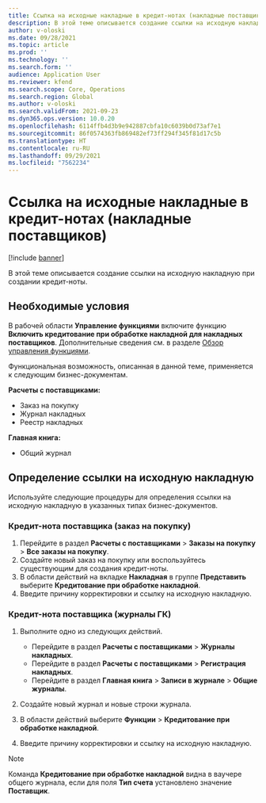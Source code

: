 ```yaml
---
title: Ссылка на исходные накладные в кредит-нотах (накладные поставщиков)
description: В этой теме описывается создание ссылки на исходную накладную при создании кредит-ноты.
author: v-oloski
ms.date: 09/28/2021
ms.topic: article
ms.prod: ''
ms.technology: ''
ms.search.form: ''
audience: Application User
ms.reviewer: kfend
ms.search.scope: Core, Operations
ms.search.region: Global
ms.author: v-oloski
ms.search.validFrom: 2021-09-23
ms.dyn365.ops.version: 10.0.20
ms.openlocfilehash: 6114ffb4d3b9e942887cbfa10c6039b0d73af7e1
ms.sourcegitcommit: 86f0574363fb869482ef73ff294f345f81d17c5b
ms.translationtype: HT
ms.contentlocale: ru-RU
ms.lasthandoff: 09/29/2021
ms.locfileid: "7562234"
---
```

# <a name="reference-original-invoices-in-credit-notes-vendor-invoices"></a>Ссылка на исходные накладные в кредит-нотах (накладные поставщиков)

[!include [banner](../includes/banner.md)]

В этой теме описывается создание ссылки на исходную накладную при создании кредит-ноты.

## <a name="prerequisites"></a>Необходимые условия

В рабочей области **Управление функциями** включите функцию **Включить кредитование при обработке накладной для накладных поставщиков**. Дополнительные сведения см. в разделе [Обзор управления функциями](../../fin-ops-core/fin-ops/get-started/feature-management/feature-management-overview.md).

Функциональная возможность, описанная в данной теме, применяется к следующим бизнес-документам.

**Расчеты с поставщиками:**

- Заказ на покупку
- Журнал накладных
- Реестр накладных

**Главная книга:**

- Общий журнал

## <a name="define-a-reference-to-an-original-invoice"></a>Определение ссылки на исходную накладную

Используйте следующие процедуры для определения ссылки на исходную накладную в указанных типах бизнес-документов.

### <a name="vendor-credit-note-purchase-order"></a>Кредит-нота поставщика (заказ на покупку)

1. Перейдите в раздел **Расчеты с поставщиками** \> **Заказы на покупку** \> **Все заказы на покупку**.
2. Создайте новый заказ на покупку или воспользуйтесь существующим для создания кредит-ноты.
3. В области действий на вкладке **Накладная** в группе **Представить** выберите **Кредитование при обработке накладной**.
4. Введите причину корректировки и ссылку на исходную накладную.

### <a name="vendor-credit-note-ledger-journals"></a>Кредит-нота поставщика (журналы ГК)

1. Выполните одно из следующих действий.

    - Перейдите в раздел **Расчеты с поставщиками** \> **Журналы накладных**.
    - Перейдите в раздел **Расчеты с поставщиками** \> **Регистрация накладных**.
    - Перейдите в раздел **Главная книга** \> **Записи в журнале** \> **Общие журналы**.

2. Создайте новый журнал и новые строки журнала.
3. В области действий выберите **Функции** \> **Кредитование при обработке накладной**.
4. Введите причину корректировки и ссылку на исходную накладную.

> [!NOTE]
> Команда **Кредитование при обработке накладной** видна в ваучере общего журнала, если для поля **Тип счета** установлено значение **Поставщик**.

